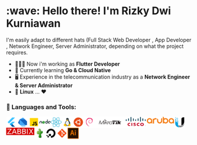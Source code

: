 <h1 align="left" id="macropower-title">:wave: Hello there! I'm Rizky Dwi Kurniawan</h1>

I'm easily adapt to different hats (Full Stack Web Developer , App Developer , Network Engineer, Server Administrator, depending on what the project requires.


-  👨🏻‍💻 Now i'm working as **Flutter Developer**
-   :seedling: Currently learning **Go & Cloud Native**
-   🖥 Experience in the telecommunication industry as a **Network Engineer & Server Administrator**
-   :penguin: **Linux** ... ❤️

### 🔨 Languages and Tools:
<a href="https://flutter.dev/" target="_blank"> <img align="left" src="https://github.com/dkrzky/dkrzky/blob/main/icons/flutter.png" alt="flutter" height="30px"/> </a> 
<a href="https://dart.dev/" target="_blank"> <img align="left" src="https://github.com/dkrzky/dkrzky/blob/main/icons/dart.png" alt="dart" height="30px"/> </a> 
<a href="https://www.javascript.com/" target="_blank"> <img align="left" src="https://github.com/dkrzky/dkrzky/blob/main/icons/javascript.png" alt="javascript" height="30px"/> </a> 
<a href="https://nodejs.org/en" target="_blank"> <img align="left" src="https://github.com/dkrzky/dkrzky/blob/main/icons/node-js.png" alt="nodejs" height="30px"/> </a> 
<a href="https://react.dev/" target="_blank"> <img align="left" src="https://github.com/dkrzky/dkrzky/blob/main/icons/react-js.png" alt="reactjs" height="30px"/> </a> 
<a href="https://www.linux.org/" target="_blank"> <img align="left" src="https://github.com/dkrzky/dkrzky/blob/main/icons/linux.png" alt="linux" height="30px"/> </a>
<a href="https://ubuntu.com/" target="_blank"> <img align="left" src="https://github.com/dkrzky/dkrzky/blob/main/icons/ubuntu.png" alt="ubuntu" height="30px"/> </a> 
<a href="https://www.debian.org/" target="_blank"> <img align="left" src="https://github.com/dkrzky/dkrzky/blob/main/icons/debian.png" alt="debian" height="30px"/> </a> 
<a href="https://mikrotik.com/" target="_blank"> <img align="left" src="https://github.com/dkrzky/dkrzky/blob/main/icons/mikrotik.png" alt="mikrotik" height="30px"/> </a> 
<a href="https://www.cisco.com/" target="_blank"> <img align="left" src="https://github.com/dkrzky/dkrzky/blob/main/icons/cisco.png" alt="cisco" height="30px"/> </a> 
<a href="https://www.ui.com/" target="_blank"> <img align="left" src="https://github.com/dkrzky/dkrzky/blob/main/icons/aruba.png" alt="aruba" height="20px"/> </a> 
<a href="https://www.arubanetworks.com/" target="_blank"> <img align="left" src="https://github.com/dkrzky/dkrzky/blob/main/icons/ubiquiti.png" alt="ubiquiti" height="30px"/> </a> 
<a href="https://www.zabbix.com/" target="_blank"> <img align="left" src="https://github.com/dkrzky/dkrzky/blob/main/icons/zabbix.png" alt="zabbix" height="20px"/> </a> 
<a href="https://www.cacti.net/" target="_blank"> <img align="left" src="https://github.com/dkrzky/dkrzky/blob/main/icons/cacti.png" alt="cacti" height="30px"/> </a>
<a href="https://digitalocean.com/" target="_blank"> <img align="left" src="https://github.com/dkrzky/dkrzky/blob/main/icons/digital-ocean.png" alt="digitalocean" height="30px"/> </a> 
<a href="https://git-scm.com/" target="_blank"> <img align="left" src="https://github.com/dkrzky/dkrzky/blob/main/icons/git.png" alt="git" height="30px"/> </a> 
<a href="https://www.adobe.com/products/illustrator.html" target="_blank"> <img align="left" src="https://github.com/dkrzky/dkrzky/blob/main/icons/adobe-illustrator.png" alt="ai" height="30px"/> </a> 
<br>
<br>
